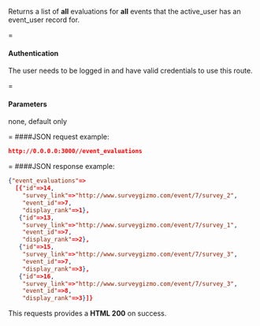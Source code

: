 <!-- --- title: GET /event_evaluations -->

Returns a list of **all** evaluations for **all** events that the active_user has an event_user record for.

=
#### Authentication

The user needs to be logged in and have valid credentials to use this route.

=
#### Parameters

none, default only

=
####JSON request example:
```json
http://0.0.0.0:3000//event_evaluations
```

=
####JSON response example:

```json
{"event_evaluations"=>
  [{"id"=>14,
    "survey_link"=>"http://www.surveygizmo.com/event/7/survey_2",
    "event_id"=>7,
    "display_rank"=>1},
   {"id"=>13,
    "survey_link"=>"http://www.surveygizmo.com/event/7/survey_1",
    "event_id"=>7,
    "display_rank"=>2},
   {"id"=>15,
    "survey_link"=>"http://www.surveygizmo.com/event/7/survey_3",
    "event_id"=>7,
    "display_rank"=>3},
   {"id"=>16,
    "survey_link"=>"http://www.surveygizmo.com/event/7/survey_3",
    "event_id"=>8,
    "display_rank"=>3}]}
```

This requests provides a <strong>HTML 200</strong> on success.